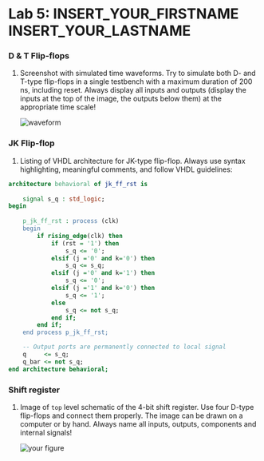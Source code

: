 # Lab 5: INSERT_YOUR_FIRSTNAME INSERT_YOUR_LASTNAME

### D & T Flip-flops

1. Screenshot with simulated time waveforms. Try to simulate both D- and T-type flip-flops in a single testbench with a maximum duration of 200 ns, including reset. Always display all inputs and outputs (display the inputs at the top of the image, the outputs below them) at the appropriate time scale!

   ![waveform](https://user-images.githubusercontent.com/124675843/224840512-808ca1c6-e279-403a-974a-d358c46b96a1.png)


### JK Flip-flop

1. Listing of VHDL architecture for JK-type flip-flop. Always use syntax highlighting, meaningful comments, and follow VHDL guidelines:

```vhdl
architecture behavioral of jk_ff_rst is
    
    signal s_q : std_logic;
begin
    
    p_jk_ff_rst : process (clk)
    begin
        if rising_edge(clk) then
            if (rst = '1') then
                s_q <= '0';
            elsif (j ='0' and k='0') then
                s_q <= s_q;
            elsif (j ='0' and k='1') then
            	s_q <= '0';
            elsif (j ='1' and k='0') then
            	s_q <= '1';
            else
                s_q <= not s_q;
            end if;
        end if;
    end process p_jk_ff_rst;

    -- Output ports are permanently connected to local signal
    q     <= s_q;
    q_bar <= not s_q;
end architecture behavioral;
```

### Shift register

1. Image of `top` level schematic of the 4-bit shift register. Use four D-type flip-flops and connect them properly. The image can be drawn on a computer or by hand. Always name all inputs, outputs, components and internal signals!

   ![your figure]()
